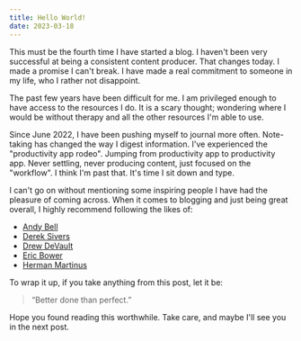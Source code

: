 ```yaml
---
title: Hello World!
date: 2023-03-18
---
```

This must be the fourth time I have started a blog. I haven't been very successful at being a consistent content producer. That changes today. I made a promise I can't break. I have made a real commitment to someone in my life, who I rather not disappoint.

The past few years have been difficult for me. I am privileged enough to have access to the resources I do. It is a scary thought; wondering where I would be without therapy and all the other resources I'm able to use.

Since June 2022, I have been pushing myself to journal more often. Note-taking has changed the way I digest information. I've experienced the "productivity app rodeo". Jumping from productivity app to productivity app. Never settling, never producing content, just focused on the "workflow". I think I'm past that. It's time I sit down and type.

I can't go on without mentioning some inspiring people I have had the pleasure of coming across. When it comes to blogging and just being great overall, I highly recommend following the likes of:
- [Andy Bell](https://andy-bell.co.uk/)
- [Derek Sivers](https://sive.rs/)
- [Drew DeVault](https://drewdevault.com/)
- [Eric Bower](https://erock.prose.sh/)
- [Herman Martinus](https://herman.bearblog.dev/)

To wrap it up, if you take anything from this post, let it be:

>“Better done than perfect.”

Hope you found reading this worthwhile. Take care, and maybe I'll see you in the next post.